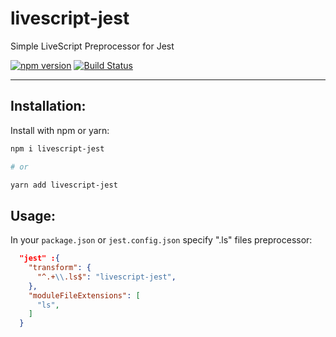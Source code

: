 # livescript-jest

Simple LiveScript Preprocessor for Jest

[![npm version](https://badge.fury.io/js/livescript-jest.svg)](https://badge.fury.io/js/livescript-jest)
[![Build Status](https://travis-ci.org/kolotaev/livescript-jest.svg?branch=master)](https://travis-ci.org/kolotaev/livescript-jest)

----

## Installation:

Install with npm or yarn:

```bash
npm i livescript-jest

# or

yarn add livescript-jest
```

## Usage:

In your `package.json` or `jest.config.json` specify ".ls" files preprocessor:

```json
  "jest" :{
    "transform": {
      "^.+\\.ls$": "livescript-jest",
    },
    "moduleFileExtensions": [
      "ls",
    ]
  }
```
